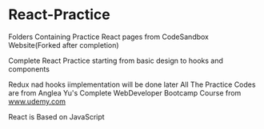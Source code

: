 # React-Practice
 
 Folders Containing Practice React pages from CodeSandbox Website(Forked after completion)
 
 Complete React Practice starting from basic design to hooks and components

Redux nad hooks iimplementation will be done later
All The Practice Codes are from Anglea Yu's Complete WebDeveloper Bootcamp Course from www.udemy.com

React is Based on JavaScript

